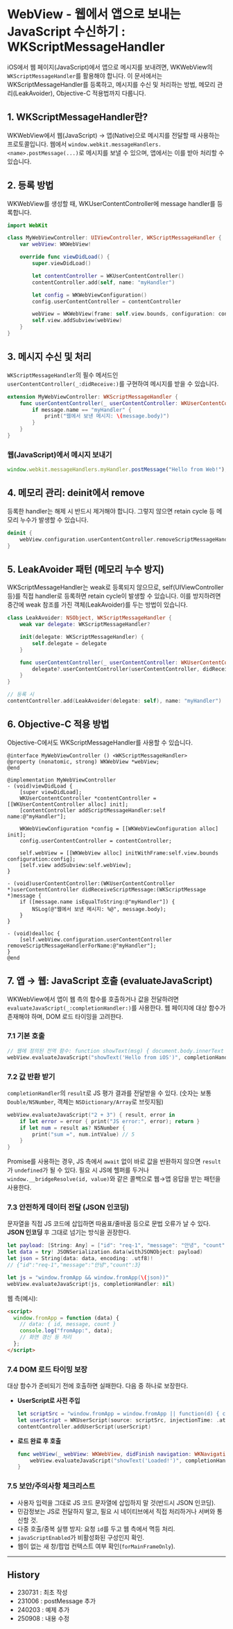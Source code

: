 # WebView - 웹에서 앱으로 보내는 JavaScript 수신하기 : WKScriptMessageHandler

iOS에서 웹 페이지(JavaScript)에서 앱으로 메시지를 보내려면, WKWebView의 `WKScriptMessageHandler`를 활용해야 합니다. 이 문서에서는 WKScriptMessageHandler를 등록하고, 메시지를 수신 및 처리하는 방법, 메모리 관리(LeakAvoider), Objective-C 적용법까지 다룹니다.

## 1. WKScriptMessageHandler란?

WKWebView에서 웹(JavaScript) → 앱(Native)으로 메시지를 전달할 때 사용하는 프로토콜입니다. 웹에서 `window.webkit.messageHandlers.<name>.postMessage(...)`로 메시지를 보낼 수 있으며, 앱에서는 이를 받아 처리할 수 있습니다.

## 2. 등록 방법

WKWebView를 생성할 때, WKUserContentController에 message handler를 등록합니다.

```swift
import WebKit

class MyWebViewController: UIViewController, WKScriptMessageHandler {
    var webView: WKWebView!

    override func viewDidLoad() {
        super.viewDidLoad()

        let contentController = WKUserContentController()
        contentController.add(self, name: "myHandler")

        let config = WKWebViewConfiguration()
        config.userContentController = contentController

        webView = WKWebView(frame: self.view.bounds, configuration: config)
        self.view.addSubview(webView)
    }
}
```

## 3. 메시지 수신 및 처리

`WKScriptMessageHandler`의 필수 메서드인 `userContentController(_:didReceive:)`를 구현하여 메시지를 받을 수 있습니다.

```swift
extension MyWebViewController: WKScriptMessageHandler {
    func userContentController(_ userContentController: WKUserContentController, didReceive message: WKScriptMessage) {
        if message.name == "myHandler" {
            print("웹에서 보낸 메시지: \(message.body)")
        }
    }
}
```

### 웹(JavaScript)에서 메시지 보내기

```javascript
window.webkit.messageHandlers.myHandler.postMessage("Hello from Web!");
```

## 4. 메모리 관리: deinit에서 remove

등록한 handler는 해제 시 반드시 제거해야 합니다. 그렇지 않으면 retain cycle 등 메모리 누수가 발생할 수 있습니다.

```swift
deinit {
    webView.configuration.userContentController.removeScriptMessageHandler(forName: "myHandler")
}
```

## 5. LeakAvoider 패턴 (메모리 누수 방지)

WKScriptMessageHandler는 weak로 등록되지 않으므로, self(UIViewController 등)를 직접 handler로 등록하면 retain cycle이 발생할 수 있습니다. 이를 방지하려면 중간에 weak 참조를 가진 객체(LeakAvoider)를 두는 방법이 있습니다.

```swift
class LeakAvoider: NSObject, WKScriptMessageHandler {
    weak var delegate: WKScriptMessageHandler?

    init(delegate: WKScriptMessageHandler) {
        self.delegate = delegate
    }

    func userContentController(_ userContentController: WKUserContentController, didReceive message: WKScriptMessage) {
        delegate?.userContentController(userContentController, didReceive: message)
    }
}

// 등록 시
contentController.add(LeakAvoider(delegate: self), name: "myHandler")
```

## 6. Objective-C 적용 방법

Objective-C에서도 WKScriptMessageHandler를 사용할 수 있습니다.

```objc
@interface MyWebViewController () <WKScriptMessageHandler>
@property (nonatomic, strong) WKWebView *webView;
@end

@implementation MyWebViewController
- (void)viewDidLoad {
    [super viewDidLoad];
    WKUserContentController *contentController = [[WKUserContentController alloc] init];
    [contentController addScriptMessageHandler:self name:@"myHandler"];

    WKWebViewConfiguration *config = [[WKWebViewConfiguration alloc] init];
    config.userContentController = contentController;

    self.webView = [[WKWebView alloc] initWithFrame:self.view.bounds configuration:config];
    [self.view addSubview:self.webView];
}

- (void)userContentController:(WKUserContentController *)userContentController didReceiveScriptMessage:(WKScriptMessage *)message {
    if ([message.name isEqualToString:@"myHandler"]) {
        NSLog(@"웹에서 보낸 메시지: %@", message.body);
    }
}

- (void)dealloc {
    [self.webView.configuration.userContentController removeScriptMessageHandlerForName:@"myHandler"];
}
@end
```

## 7. 앱 → 웹: JavaScript 호출 (evaluateJavaScript)

WKWebView에서 앱이 웹 측의 함수를 호출하거나 값을 전달하려면 `evaluateJavaScript(_:completionHandler:)`를 사용한다. 웹 페이지에 대상 함수가 존재해야 하며, DOM 로드 타이밍을 고려한다.

### 7.1 기본 호출

```swift
// 웹에 정의된 전역 함수: function showText(msg) { document.body.innerText = msg; }
webView.evaluateJavaScript("showText('Hello from iOS')", completionHandler: nil)
```

### 7.2 값 반환 받기

`completionHandler`의 `result`로 JS 평가 결과를 전달받을 수 있다. (숫자는 보통 `Double/NSNumber`, 객체는 `NSDictionary/Array`로 브릿지됨)

```swift
webView.evaluateJavaScript("2 + 3") { result, error in
    if let error = error { print("JS error:", error); return }
    if let num = result as? NSNumber {
        print("sum =", num.intValue) // 5
    }
}
```

Promise를 사용하는 경우, JS 측에서 `await` 없이 바로 값을 반환하지 않으면 `result`가 `undefined`가 될 수 있다. 필요 시 JS에 헬퍼를 두거나 `window.__bridgeResolve(id, value)`와 같은 콜백으로 웹→앱 응답을 받는 패턴을 사용한다.

### 7.3 안전하게 데이터 전달 (JSON 인코딩)

문자열을 직접 JS 코드에 삽입하면 따옴표/줄바꿈 등으로 문법 오류가 날 수 있다. **JSON 인코딩** 후 그대로 넘기는 방식을 권장한다.

```swift
let payload: [String: Any] = ["id": "req-1", "message": "안녕", "count": 3]
let data = try! JSONSerialization.data(withJSONObject: payload)
let json = String(data: data, encoding: .utf8)! 
// {"id":"req-1","message":"안녕","count":3}

let js = "window.fromApp && window.fromApp(\(json))"
webView.evaluateJavaScript(js, completionHandler: nil)
```

웹 측(예시):

```html
<script>
  window.fromApp = function (data) {
    // data: { id, message, count }
    console.log("fromApp:", data);
    // 화면 갱신 등 처리
  };
</script>
```

### 7.4 DOM 로드 타이밍 보장

대상 함수가 준비되기 전에 호출하면 실패한다. 다음 중 하나로 보장한다.

- **UserScript로 사전 주입**
  ```swift
  let scriptSrc = "window.fromApp = window.fromApp || function(d) { console.log('fromApp init', d); };"
  let userScript = WKUserScript(source: scriptSrc, injectionTime: .atDocumentStart, forMainFrameOnly: true)
  contentController.addUserScript(userScript)
  ```
- **로드 완료 후 호출**
  ```swift
  func webView(_ webView: WKWebView, didFinish navigation: WKNavigation!) {
      webView.evaluateJavaScript("showText('Loaded!')", completionHandler: nil)
  }
  ```

### 7.5 보안/주의사항 체크리스트

- 사용자 입력을 그대로 JS 코드 문자열에 삽입하지 말 것(반드시 JSON 인코딩).
- 민감정보는 JS로 전달하지 말고, 필요 시 네이티브에서 직접 처리하거나 서버와 통신할 것.
- 다중 호출/중복 실행 방지: 요청 `id`를 두고 웹 측에서 멱등 처리.
- `javaScriptEnabled`가 비활성화된 구성인지 확인.
- 웹이 없는 새 창/팝업 컨텍스트 여부 확인(`forMainFrameOnly`).

---

## History
- 230731 : 최초 작성
- 231006 : postMessage 추가
- 240203 : 예제 추가
- 250908 : 내용 수정
